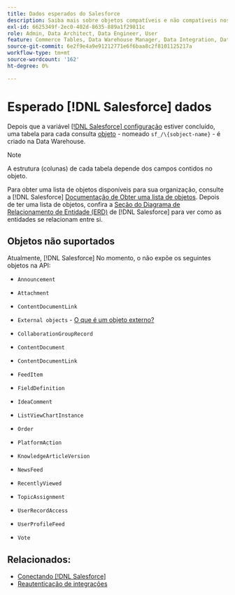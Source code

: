 ```yaml
---
title: Dados esperados do Salesforce
description: Saiba mais sobre objetos compatíveis e não compatíveis nos dados do Salesforce.
exl-id: 6625349f-2ec0-402d-8635-889a1f29811c
role: Admin, Data Architect, Data Engineer, User
feature: Commerce Tables, Data Warehouse Manager, Data Integration, Data Import/Export
source-git-commit: 6e2f9e4a9e91212771e6f6baa8c2f8101125217a
workflow-type: tm+mt
source-wordcount: '162'
ht-degree: 0%

---
```


# Esperado [!DNL Salesforce] dados

Depois que a variável [[!DNL Salesforce] configuração](../integrations/salesforce.md) estiver concluído, uma tabela para cada consulta [objeto](https://developer.salesforce.com/docs/atlas.en-us.object_reference.meta/object_reference/sforce_api_objects_concepts.htm) - nomeado `sf_/\{sobject-name}` - é criado na Data Warehouse.

>[!NOTE]
>
>A estrutura (colunas) de cada tabela depende dos campos contidos no objeto.

Para obter uma lista de objetos disponíveis para sua organização, consulte a [!DNL Salesforce] [Documentação de Obter uma lista de objetos](https://developer.salesforce.com/docs/atlas.en-us.api_rest.meta/api_rest/dome_describeGlobal.htm). Depois de ter uma lista de objetos, confira a [Seção do Diagrama de Relacionamento de Entidade (ERD)](https://developer.salesforce.com/docs/atlas.en-us.object_reference.meta/object_reference/sforce_api_erd_knowledge.htm) de [!DNL Salesforce] para ver como as entidades se relacionam entre si.

## Objetos não suportados

Atualmente, [!DNL Salesforce] No momento, o não expõe os seguintes objetos na API:

* `Announcement`
* `Attachment`
* `ContentDocumentLink`
* `External objects` - [O que é um objeto externo?](https://developer.salesforce.com/docs/atlas.en-us.object_reference.meta/object_reference/sforce_api_objects_external_objects.htm)
* `CollaborationGroupRecord`
* `ContentDocument`
* `ContentDocumentLink`
* `FeedItem`
* `FieldDefinition`
* `IdeaComment`
* `ListViewChartInstance`
* `Order`
* `PlatformAction`

* `KnowledgeArticleVersion`
* `NewsFeed`
* `RecentlyViewed`
* `TopicAssignment`
* `UserRecordAccess`
* `UserProfileFeed`
* `Vote`

## Relacionados:

* [Conectando [!DNL Salesforce]](../integrations/salesforce.md)
* [Reautenticação de integrações](https://experienceleague.adobe.com/docs/commerce-knowledge-base/kb/how-to/mbi-reauthenticating-integrations.html)
